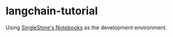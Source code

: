 # langchain-tutorial
Using [SingleStore's Notebooks](https://www.singlestore.com/blog/singlestore-notebook-new-features-for-analytics-machine-learning-data-exploration/) as the development environment.
